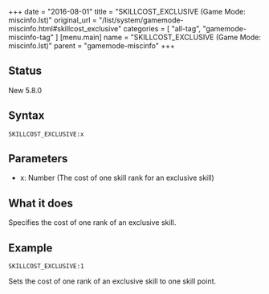 +++
date = "2016-08-01"
title = "SKILLCOST_EXCLUSIVE (Game Mode: miscinfo.lst)"
original_url = "/list/system/gamemode-miscinfo.html#skillcost_exclusive"
categories = [ "all-tag", "gamemode-miscinfo-tag" ]
[menu.main]
    name = "SKILLCOST_EXCLUSIVE (Game Mode: miscinfo.lst)"
    parent = "gamemode-miscinfo"
+++

## Status

New 5.8.0

## Syntax

`SKILLCOST_EXCLUSIVE:x`

## Parameters

-   x: Number (The cost of one skill rank for an
    exclusive skill)



What it does
------------

Specifies the cost of one rank of an exclusive skill.

Example
-------

`SKILLCOST_EXCLUSIVE:1`

Sets the cost of one rank of an exclusive skill to one skill point.

